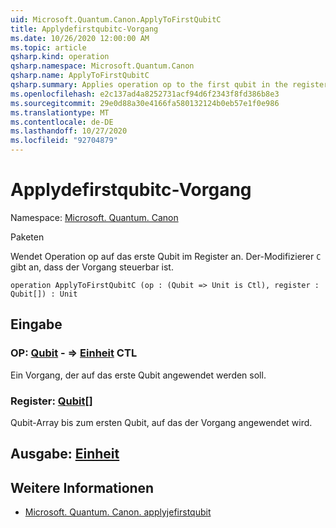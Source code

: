 ```yaml
---
uid: Microsoft.Quantum.Canon.ApplyToFirstQubitC
title: Applydefirstqubitc-Vorgang
ms.date: 10/26/2020 12:00:00 AM
ms.topic: article
qsharp.kind: operation
qsharp.namespace: Microsoft.Quantum.Canon
qsharp.name: ApplyToFirstQubitC
qsharp.summary: Applies operation op to the first qubit in the register. The modifier `C` indicates that the operation is controllable.
ms.openlocfilehash: e2c137ad4a8252731acf94d6f2343f8fd386b8e3
ms.sourcegitcommit: 29e0d88a30e4166fa580132124b0eb57e1f0e986
ms.translationtype: MT
ms.contentlocale: de-DE
ms.lasthandoff: 10/27/2020
ms.locfileid: "92704879"
---
```

# <a name="applytofirstqubitc-operation"></a>Applydefirstqubitc-Vorgang

Namespace: [Microsoft. Quantum. Canon](xref:Microsoft.Quantum.Canon)

Paketen [](https://nuget.org/packages/)


Wendet Operation op auf das erste Qubit im Register an.
Der-Modifizierer `C` gibt an, dass der Vorgang steuerbar ist.

```qsharp
operation ApplyToFirstQubitC (op : (Qubit => Unit is Ctl), register : Qubit[]) : Unit
```


## <a name="input"></a>Eingabe

### <a name="op--qubit--unit-ctl"></a>OP: [Qubit](xref:microsoft.quantum.lang-ref.qubit) - => [Einheit](xref:microsoft.quantum.lang-ref.unit) CTL

Ein Vorgang, der auf das erste Qubit angewendet werden soll.


### <a name="register--qubit"></a>Register: [Qubit](xref:microsoft.quantum.lang-ref.qubit)[]

Qubit-Array bis zum ersten Qubit, auf das der Vorgang angewendet wird.



## <a name="output--unit"></a>Ausgabe: [Einheit](xref:microsoft.quantum.lang-ref.unit)



## <a name="see-also"></a>Weitere Informationen

- [Microsoft. Quantum. Canon. applyjefirstqubit](xref:Microsoft.Quantum.Canon.ApplyToFirstQubit)
